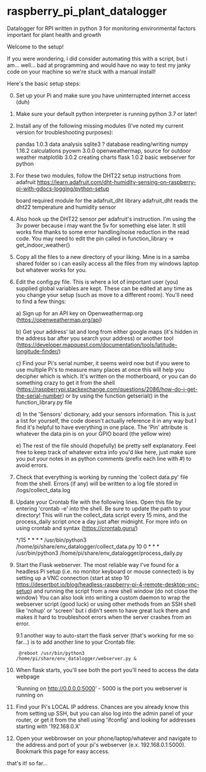# raspberry_pi_plant_datalogger
Datalogger for RPI written in python 3 for monitoring environmental factors important for plant health and growth

Welcome to the setup!

If you were wondering, i did consider automating this with a script, 
but i am... well... bad at programming and would have no way to test my janky code on your machine so we're stuck with a manual install!

Here's the basic setup steps:

0. Set up your Pi and make sure you have uninterrupted internet access (duh)

1. Make sure your default python interpreter is running python 3.7 or later!

2. Install any of the following missing modules (I've noted my current version for troubleshooting purposes):

    pandas        1.0.3     data analysis
    sqlite3       ?         database reading/writing
    numpy         1.16.2    calculations
    pyowm         3.0.0     openweathermap, source for outdoor weather
    matplotlib    3.0.2     creating charts
    flask         1.0.2     basic webserver for python


3. For these two modules, follow the DHT22 setup instructions from adafruit https://learn.adafruit.com/dht-humidity-sensing-on-raspberry-pi-with-gdocs-logging/python-setup

    board         required module for the adafruit_dht library
    adafruit_dht  reads the dht22 temperature and humidity sensor


4. Also hook up the DHT22 sensor per adafruit's instruction. I'm using the 3v power because i may want the 5v for something else later. 
	It still works fine thanks to some error handling/noise reduction in the read code. You may need to edit the pin called in function_library -> get_indoor_weather()

5. Copy all the files to a new directory of your liking. Mine is in a samba shared folder so i can easily access all the files from 
	my windows laptop but whatever works for you.

6. Edit the config.py file. This is where a lot of important user (you) supplied global variables are kept. 
	These can be edited at any time as you change your setup (such as move to a different room). You'll need to find a few things:

    a) Sign up for an API key on Openweathermap.org (https://openweathermap.org/api)

    b) Get your address' lat and long from either google maps (it's hidden in the address bar after you search your address) or another tool (https://developer.mapquest.com/documentation/tools/latitude-longitude-finder/)

    c) Find your Pi's serial number, it seems weird now but if you were to use multiple Pi's to measure many places at once this will help you decipher which is which. It's written on the motherboard, or you can do something crazy to get it from the shell (https://raspberrypi.stackexchange.com/questions/2086/how-do-i-get-the-serial-number) or by using the function getserial() in the function_library.py file

    d) In the 'Sensors' dictionary, add your sensors information. This is just a list for yourself, the code doesn't actually reference it in any way but I find it's helpful to have everything in one place. The 'Pin' attribute is whatever the data pin is on your GPIO board (the yellow wire)

    e) The rest of the file should (hopefully) be pretty self explanatory. Feel free to keep track of whatever extra info you'd like here, just make sure you put your notes in as python comments (prefix each line with #) to avoid errors.


7. Check that everything is working by running the 'collect data.py' file from the shell. 
	Errors (if any) will be written to a log file stored in /logs/collect_data.log

8. Update your Crontab file with the following lines. Open this file by entering 'crontab -e' into the shell. 
	Be sure to update the path to your directory! 
	This will run the collect_data script every 15 mins, and the process_daily script once a day just after midnight. 
	For more info on using crontab and syntax (https://crontab.guru/)

    */15 * * * * /usr/bin/python3 /home/pi/share/env_datalogger/collect_data.py
    10 0 * * * /usr/bin/python3 /home/pi/share/env_datalogger/process_daily.py

9. Start the Flask webserver. The most reliable way I've found for a headless Pi setup (i.e. no monitor keyboard or mouse connected) is by setting up a VNC connection 
	(start at step 10 https://desertbot.io/blog/headless-raspberry-pi-4-remote-desktop-vnc-setup) and running the script from a new shell window (do not close the window)
	You can also look into writing a custom daemon to wrap the webserver script (good luck) or using other methods from an SSH shell like 'nohup' or 'screen' 
	but i didn't seem to have great luck there and makes it hard to troubleshoot errors when the server crashes from an error.
	
	9.1 another way to auto-start the flask server (that's working for me so far...) is to add another line to your Crontab file:
	
		@reboot /usr/bin/python3 /home/pi/share/env_datalogger/webserver.py &

10. When flask starts, you'll see both the port you'll need to access the data webpage

	'Running on http://0.0.0.0:5000' - 5000 is the port you webserver is running on

11. Find your Pi's LOCAL IP address. Chances are you already know this from setting up SSH, but you can also log into the admin panel of your router, or get it from 
	the shell using 'ifconfig' and looking for addresses starting with '192.168.0.X'

12. Open your webbrowser on your phone/laptop/whatever and navigate to the address and port of your pi's webserver (e.x. 192.168.0.1:5000). 
	Bookmark this page for easy access.



that's it! so far...
